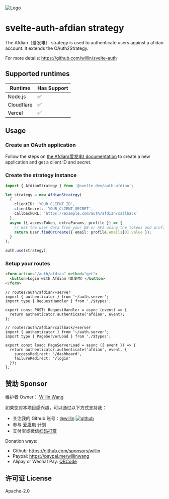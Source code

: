 ![Logo](https://repository-images.githubusercontent.com/726691357/f09bf6fc-3844-4584-8eee-6bfb425d8a38)

# svelte-auth-afdian strategy

The Afdian（爱发电） strategy is used to authenticate users against a afidan account. It extends the OAuth2Strategy.

For more details: <https://github.com/willin/svelte-auth>

## Supported runtimes

| Runtime    | Has Support |
| ---------- | ----------- |
| Node.js    | ✅          |
| Cloudflare | ✅          |
| Vercel     | ✅          |

## Usage

### Create an OAuth application

Follow the steps on [the Afdian(爱发电) documentation](https://afdian.net/p/010ff078177211eca44f52540025c377) to create a new application and get a client ID and secret.

### Create the strategy instance

```ts
import { AfdianStrategy } from '@svelte-dev/auth-afdian';

let strategy = new AfdianStrategy(
  {
    clientID: 'YOUR_CLIENT_ID',
    clientSecret: 'YOUR_CLIENT_SECRET',
    callbackURL: 'https://example.com/auth/afdian/callback'
  },
  async ({ accessToken, extraParams, profile }) => {
    // Get the user data from your DB or API using the tokens and profile
    return User.findOrCreate({ email: profile.emails[0].value });
  }
);

auth.use(strategy);
```

### Setup your routes

```html
<form action="/auth/afdian" method="get">
  <button>Login with Afdian（爱发电）</button>
</form>
```

```tsx
// routes/auth/afdian/+server
import { authenticator } from '~/auth.server';
import type { RequestHandler } from './$types';

export const POST: RequestHandler = async (event) => {
  return authenticator.authenticate('afdian', event);
};
```

```tsx
// routes/auth/afdian/callback/+server
import { authenticator } from '~/auth.server';
import type { PageServerLoad } from './$types';

export const load: PageServerLoad = async ({ event }) => {
  return authenticator.authenticate('afdian', event, {
    successRedirect: '/dashboard',
    failureRedirect: '/login'
  });
};
```

## 赞助 Sponsor

维护者 Owner： [Willin Wang](https://willin.wang)

如果您对本项目感兴趣，可以通过以下方式支持我：

- 关注我的 Github 账号：[@willin](https://github.com/willin) [![github](https://img.shields.io/github/followers/willin.svg?style=social&label=Followers)](https://github.com/willin)
- 参与 [爱发电](https://afdian.net/@willin) 计划
- 支付宝或微信[扫码打赏](https://user-images.githubusercontent.com/1890238/89126156-0f3eeb80-d516-11ea-9046-5a3a5d59b86b.png)

Donation ways:

- Github: <https://github.com/sponsors/willin>
- Paypal: <https://paypal.me/willinwang>
- Alipay or Wechat Pay: [QRCode](https://user-images.githubusercontent.com/1890238/89126156-0f3eeb80-d516-11ea-9046-5a3a5d59b86b.png)

## 许可证 License

Apache-2.0
